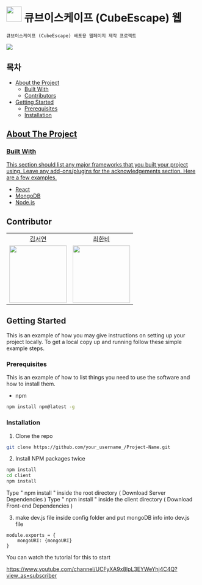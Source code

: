 # <img src="https://user-images.githubusercontent.com/86418674/149336502-d2c0b204-5bea-47e9-ad6c-5960e97ba38a.png"  width="40"/> 큐브이스케이프 (CubeEscape) 웹
```
큐브이스케이프 (CubeEscape) 배포용 웹페이지 제작 프로젝트
```
 <img src="https://img.shields.io/badge/React-61DAFB?style=flat-square&logo=React&logoColor=white"/>

<!-- TABLE OF CONTENTS -->
## 목차
* [About the Project](#about-the-project)
  * [Built With](#built-with)
  * [Contributors](#Contributors)
* [Getting Started](#getting-started)
  * [Prerequisites](#prerequisites)
  * [Installation](#installation)




<!-- ABOUT THE PROJECT -->
<a href="#About the Project"/>

## About The Project



### Built With
This section should list any major frameworks that you built your project using. Leave any add-ons/plugins for the acknowledgements section. Here are a few examples.
* [React]()
* [MongoDB]()
* [Node.js]()



## Contributor

<table>
  <tr align="center">
    <td><a href="https://github.com/flowersayo">김서연</a></td>
    <td><a href="https://github.com/hanby-choi">최한비</a></td>
  </tr>
  <tr align="center">
    <td><img src="https://github.com/flowersayo.png" width="150"></td>
    <td><img src="https://github.com/hanby-choi.png" width="150"></td>
</table>



<!-- GETTING STARTED -->
## Getting Started

This is an example of how you may give instructions on setting up your project locally.
To get a local copy up and running follow these simple example steps.

### Prerequisites

This is an example of how to list things you need to use the software and how to install them.
* npm
```sh
npm install npm@latest -g
```

### Installation


1. Clone the repo
```sh
git clone https://github.com/your_username_/Project-Name.git
```
2. Install NPM packages twice
```sh
npm install 
cd client 
npm install
```
Type " npm install " inside the root directory ( Download Server Dependencies )
Type " npm install " inside the client directory ( Download Front-end Dependencies )


3. make dev.js file inside config folder and put mongoDB info into dev.js file

```
module.exports = {
    mongoURI: {mongoURI}
}
```

You can watch the tutorial for this to start

https://www.youtube.com/channel/UCFyXA9x8lpL3EYWeYhj4C4Q?view_as=subscriber

